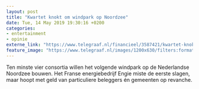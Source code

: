 ```yaml
---
layout: post
title: "Kwartet knokt om windpark op Noordzee"
date: Tue, 14 May 2019 19:30:16 +0200
categories: 
- entertainment 
- opinie 
externe_link: "https://www.telegraaf.nl/financieel/3587421/kwartet-knokt-om-windpark-op-noordzee"
feature_image: "https://www.telegraaf.nl/images/1200x630/filters:format(jpeg):quality(80)/cdn-kiosk-api.telegraaf.nl/f05f8f42-766d-11e9-a5e1-02d1dbdc35d1.jpg"
---
```


<p class="intro">Ten minste vier consortia willen het volgende windpark op de Nederlandse Noordzee bouwen. Het Franse energiebedrijf Engie miste de eerste slagen, maar hoopt met geld van particuliere beleggers én gemeenten op revanche.</p>
